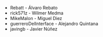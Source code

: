 <ul>
<li>Rebatt - Álvaro Rebato</li>
<li>rick571z - Wilmer Medma</li>
<li>MikeMalon - Miguel Diez</li>
<li>guerreroDelInterface - Alejandro Quintana</li>
<li>javingb - Javier Núñez</li>
</ul>